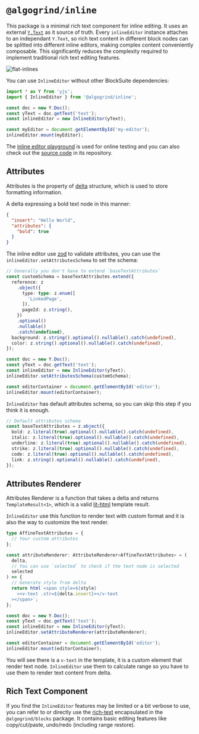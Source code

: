 # `@algogrind/inline`

This package is a minimal rich text component for inline editing. It uses an external [`Y.Text`](https://docs.yjs.dev/api/shared-types/y.text) as it source of truth. Every `inlineEditor` instance attaches to an independant `Y.Text`, so rich text content in different block nodes can be splitted into different inline editors, making complex content conveniently composable. This significantly reduces the complexity required to implement traditional rich text editing features.

![flat-inlines](../images/flat-inlines.png)

You can use `InlineEditor` without other BlockSuite dependencies:

```ts
import * as Y from 'yjs';
import { InlineEditor } from '@algogrind/inline';

const doc = new Y.Doc();
const yText = doc.getText('text');
const inlineEditor = new InlineEditor(yText);

const myEditor = document.getElementById('my-editor');
inlineEditor.mount(myEditor);
```

The [inline editor playground](https://try-blocksuite.vercel.app/examples/inline/)
is used for online testing and you can also check out the [source code](https://github.com/toeverything/blocksuite/tree/master/packages/playground/examples/inline) in its repository.

## Attributes

Attributes is the property of [delta](https://quilljs.com/docs/delta/) structure, which is used to store formatting information.

A delta expressing a bold text node in this manner:

```json
{
  "insert": "Hello World",
  "attributes": {
    "bold": true
  }
}
```

The inline editor use [zod](https://zod.dev/) to validate attributes, you can use the `inlineEditor.setAttributesSchema` to set the schema:

```ts
// Generally you don't have to extend `baseTextAttributes`
const customSchema = baseTextAttributes.extend({
  reference: z
    .object({
      type: type: z.enum([
        'LinkedPage',
      ]),
      pageId: z.string(),
    })
    .optional()
    .nullable()
    .catch(undefined),
  background: z.string().optional().nullable().catch(undefined),
  color: z.string().optional().nullable().catch(undefined),
});

const doc = new Y.Doc();
const yText = doc.getText('text');
const inlineEditor = new InlineEditor(yText);
inlineEditor.setAttributesSchema(customSchema);

const editorContainer = document.getElementById('editor');
inlineEditor.mount(editorContainer);
```

`InlineEditor` has default attributes schema, so you can skip this step if you think it is enough.

```ts
// Default attributes schema
const baseTextAttributes = z.object({
  bold: z.literal(true).optional().nullable().catch(undefined),
  italic: z.literal(true).optional().nullable().catch(undefined),
  underline: z.literal(true).optional().nullable().catch(undefined),
  strike: z.literal(true).optional().nullable().catch(undefined),
  code: z.literal(true).optional().nullable().catch(undefined),
  link: z.string().optional().nullable().catch(undefined),
});
```

## Attributes Renderer

Attributes Renderer is a function that takes a delta and returns `TemplateResult<1>`, which is a valid [lit-html](https://github.com/lit/lit/tree/main/packages/lit-html) template result.

`InlineEditor` use this function to render text with custom format and it is also the way to customize the text render.

```ts
type AffineTextAttributes = {
  // Your custom attributes
};

const attributeRenderer: AttributeRenderer<AffineTextAttributes> = (
  delta,
  // You can use `selected` to check if the text node is selected
  selected
) => {
  // Generate style from delta
  return html`<span style=${style}
    ><v-text .str=${delta.insert}></v-text
  ></span>`;
};

const doc = new Y.Doc();
const yText = doc.getText('text');
const inlineEditor = new InlineEditor(yText);
inlineEditor.setAttributeRenderer(attributeRenderer);

const editorContainer = document.getElementById('editor');
inlineEditor.mount(editorContainer);
```

You will see there is a `v-text` in the template, it is a custom element that render text node. `InlineEditor` use them to calculate range so you have to use them to render text content from delta.

## Rich Text Component

If you find the `InlineEditor` features may be limited or a bit verbose to use, you can refer to or directly use the [rich-text](https://github.com/toeverything/blocksuite/blob/f71df00ce18e3f300caad914aaedf63267158885/packages/blocks/src/components/rich-text/rich-text.ts) encapsulated in the `@algogrind/blocks` package. It contains basic editing features like copy/cut/paste, undo/redo (including range restore).
